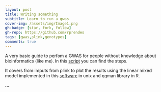 ```yaml
---
layout: post
title: Writing something 
subtitle: Learn to run a gwas
cover-img: /assets/img/Image1.png
gh-badge: [star, fork, follow]
gh-repo: https://github.com/rprendes
tags: [gwas,plink,genotypes]
comments: true
---
```


A very basic guide to perfom a GWAS for people without knowledge about bioinformatics (like me). In this [script](https://github.com/rprendes/common-use-scripts/blob/main/script.GWAS_MixedModel.sh) you can find the steps.

It covers from imputs from plink to plot the results using the linear mixed model implemented in this [software](https://www.ncbi.nlm.nih.gov/pmc/articles/PMC3386377/) in unix and qqman library in R. 


**...**
